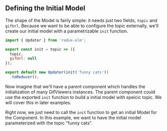 ## Defining the Initial Model

The shape of the Model is fairly simple: it needs just two fields, `topic` and `gifUrl`. Because we want to be able to configure the topic externally, we'll create our initial model with a parametrizable `init` function.

```javascript
import { Updater } from 'redux-elm';

export const init = topic => ({
  topic,
  gifUrl: null
});

export default new Updater(init('funny cats'))
  .toReducer();

```

Now imagine that we'll have a parent component which handles the initialization of many GifViewers instances. The parent component could use the exported `init` function to build a initial model with speicic topic. We will cover this in later examples.

Right now, we just need to call the `init` function to get an initial Model for the Component. In this example, we want to have the initial model parameterized with the topic "funny cats".
